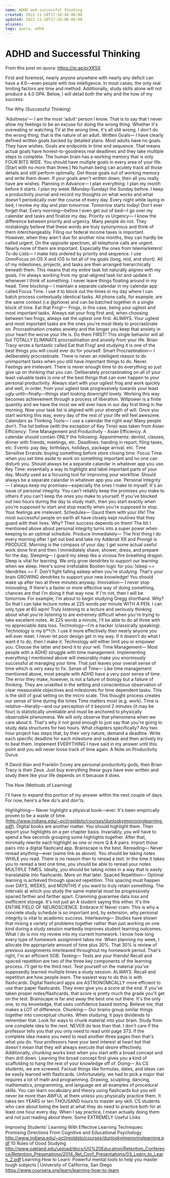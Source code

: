 ```yaml
---
name: ADHD and successful thinking
created: 2022-11-28T17:18:44-06:00
updated: 2022-11-28T17:20:06-06:00
aliases: 
tags: quora, adhd
---
```

# ADHD and Successful Thinking

From this post on quora: https://qr.ae/prXK5X

First and foremost, nearly anyone anywhere with nearly any deficit can have a 4.0—even people with low intelligence. In most cases, the only real limiting factors are time and method. Additionally, study skills alone will not produce a 4.0 GPA. Below, I will detail both the why and the how of my success:

The Why (Successful Thinking)

'Adultness'— I am the most 'adult' person I know. That is to say that I never allow my feelings to be an excuse for doing the wrong thing. Whether it's overeating or watching TV at the wrong time, it's all still wrong. I don't do the wrong thing; that is the nature of an adult.
Written Goals— I have clearly defined written goals backed by detailed plans. Most adults have no goals. They have wishes. Goals are endpoints in time and sequence. That means actual goals have honest-to-goodness real deadlines and they take multiple steps to complete. The human brain has a working memory that is only FOUR BITS WIDE. You should have multiple goals in every area of your life. [Start with no more than three.] No human being can acutely track all those details and still perform optimally. Get those goals out of working memory and write them down. If your goals aren't written down, then all you really have are wishes.
Planning in Advance— I plan everything. I plan my month before it starts. I plan my week (Monday-Sunday) the Sunday before. I keep a productivity journal and record my thoughts on what works and what doesn't periodically over the course of every day. Every night while laying in bed, I review my day and plan tomorrow. Tomorrow starts today! Don't ever forget that. Every morning—before I even get out of bed—I go over my calendar and tasks and finalize my day.
Priority vs Urgency— I know the difference between priority and urgency. Many people do not. They mistakingly believe that these words are truly synonymous and think of them interchangeably. Filing our federal income taxes is important. However, when they aren't due for another nine months, they can hardly be called urgent. On the opposite spectrum, all telephone calls are urgent. Nearly none of them are important. Especially the ones from telemarketers!
To-do Lists— I make lists ordered by priority and sequence. I use OmniFocus on OS X and iOS to list all of my goals (long, mid, and short). All of my milestones, projects, and tasks are then arranged hierarchically beneath them. This means that my entire task list naturally alignes with my goals. I'm always working from my goal-aligned task list and update it whenever I think of something. I never leave things floating around in my head.
Time blocking— I maintain a separate calendar in my calendar app called Focus Time. I use it to block out the times in my day where I can batch process contextually identical tasks. All phone calls, for example, are the same context (i.e @phone) and can be batched together in a single block of time.
Eat that Frog!— Frogs, in this case, being your ugliest and most important tasks. Always eat your frog first and, when choosing between two frogs, always eat the ugliest one first. ALWAYS. Your ugliest and most important tasks are the ones you're most likely to procrastinate on. Procrastination creates anxiety and the longer you keep that anxiety in your heart the worse your life is. Do them FIRST! This single behavior will all but TOTALLY ELIMINATE procrastination and anxiety from your life. Brian Tracy wrote a fantastic called Eat that Frog! and studying it is one of the best things you will could ever do for yourself.
Smart Procrastination— I deliberately procrastinate. There is never an intelligent reason to do unimportant tasks when you still have important things to do. Never. Feelings are irrelevant. There is never enough time to do everything so just give up on thinking that you can. Deliberately procrastinating on all of your least valuable tasks is one of the best things that can ever happen to your personal productivity. Always start with your ugliest frog and work quickly and well, in order, from your ugliest task progressively towards your least ugly until—finally—things start looking downright lovely. Working this way becomes achievement through a process of liberation. Willpower is a finite quantity and we have the most we will ever have in our day first thing in the morning. Now your task list is aligned with your strength of will. Once you start working this way, every day of the rest of your life will feel awesome.
Calendars as Thinking Tools— I use a calendar the right way! Many people don't. The list bellow (with the exception of Key Time) was taken from Asian Efficiency: Time Management and Productivity - Asian Efficiency. A calendar should contain ONLY the following:
Appointments: dentist, classes, dinner with friends, meetings, etc.
Deadlines: handing in report, filing taxes, etc.
Events: pay day, birthdays, holidays, package arrival, etc.
Time Sensitive Errands: buying something before store closing time.
Focus Time: when you set time aside to work on something important and no one can disturb you. Should always be a separate calandar in whatever app you use.
Key Time: essentially a way to highlight and label important parts of your day. Mostly used as a focusing tool for improving your workflow. Should always be a separate calandar in whatever app you use.
Personal Integrity— I always keep my promises—especially the ones I make to myself. It's an issue of personal integrity. You can't reliably keep the promises you make to others if you can't keep the ones you make to yourself. If you've blocked out two hours during the day to study math, then you start exactly when you're supposed to start and stop exactly when you're supposed to stop. Your feelings are irrelevant.
Schedules— Gaurd them with your life! The most successful people on earth all have closely kept routines that they guard with their lives. Why? Their success depends on them! The bit I mentioned above about personal integrity turns into a super power when keeping to an optimal schedule.
Produce Immediately— The first thing I do every morning after I get out bed and take my Adderall XR and Provigil is PRODUCE. Morning is the compass of your day. I get some actual useful work done first and then I immediately shave, shower, dress, and prepare for the day.
Sleeping— I guard my sleep like a vicious fire breathing dragon. Sleep is vital for learning. We only grow dendrites to support our learning when we sleep. Here's some irrefutable Boolien logic for you: !sleep == !dendrites == F. Don't fight falling asleep when you're studying. That's your brain GROWING dendrites to support your new knowledge! You should wake up after two at three minutes anyway.
Innovation— I never stop innovating. If there's a faster or more effective way of doing something, chances are that I'm doing it that way now. If I'm not, then I will be tomorrow. For example, I'm about to begin studying Gregg shorthand. Why? So that I can take lecture notes at 225 words per minute WITH A PEN. I can only type at 60 wpm! Truly listening to a lecture and seriously thinking about what you're listening to are extremely difficult when you're trying to take excellent notes. At 225 words a minute, I'll be able to do all three with no appreciable data loss.
Technology—I'm a hacker (classically speaking). Technology is my b**ch. I use it more effectively then nearly anyone you will ever meet. I never let poor design get in my way. If it doesn't do what I want it to do, then I make it. Technology will either limit you or empower you. Choose the latter and bend it to your will.
Time Management— Most people with a ADHD struggle with time management. Implementing everything I mentioned above will inexorably make you enormously successful at managing your time. That just leaves your overall sense of time which is very easy to fix.
Sense of Time— Like time management mentioned above, most people with ADHD have a very poor sense of time. The error they make, however, is not a failure of biology but a failure of thinking. They are unskilled in the setting and conscientious observation of clear measurable objectives and milestones for time dependent tasks. This is the skill of goal setting on the micro scale. This thought process creates our sense of time during the times Time matters most (e.g. work). Time is relative—literally—and our perception of it beyond 2 minutes (it may be four) is statistically unreliable and must be anchored to physically observable phenomena. We will only observe that phenomena when we care about it. That's why it not good enough to just say that you're going to study data structures for two hours. What chapters specifically? Any two hour project has steps that, by their very nature, demand a deadline. Write each specific deadline for each milestone and subtask and then actively try to beat them. Implement EVERYTHING I have said in my answer until this point and you will never loose track of time again.
A Note on Productivity Gurus

If David Alan and Franklin Covey are personal productivity gods, then Brian Tracy is their Zeus. Just buy everything these guys have ever written and study them like your life depends on it because it does.

The How (Methods of Learning)

I'll have to expand this portion of my answer within the next couple of days. For now, here's a few do's and don'ts.

Highlighting— Never highlight a physical book—ever. It's been empirically proven to be a waste of time. (http://www.indiana.edu/~pcl/rgoldsto/courses/dunloskyimprovinglearning.pdf). Digital books are another matter. You should highlight them. Then export your highlights on a per chapter basis. Invariably, you will have to spend a few seconds grouping some highlights together. After that, minimally rewrite each highlight as one or more Q & A pairs. Import those pairs into a digital flashcard app. Brainscape is the best.
Rereading— Never reread anything—ever (same link as above). You should be taking notes WHILE you read. There is no reason then to reread a text. In the time it takes you to reread a text one time, you should be able to reread your notes MULTIPLE TIMES. Ideally, you should be taking notes in a way that is easily translatable into flashcards. More on that later.
Spaced Repetition— Optimal learning is achieved through spaced repetition. This spacing must happen over DAYS, WEEKS, and MONTHS if you want to truly retain something. The intervals at which you study the same material must be progressively spaced farther and farther apart. Cramming guarantee data loss and inefficient storage. It's not just an A student saying this either. It's the ENTIRE FIELD OF NEUROSCIENCE. Embrace it! Never cram. This is why a concrete study schedule is so important and, by extension, why personal integrity is vital to academic success.
Interleaving— Studies have shown that mixing a variety of problems together rather than just working on one kind during a study session markedly improves student learning outcomes. What I do is mix my review into my current homework. I know how long every type of homework assignment takes me. When planning my week, I allocate the appropriate amount of time plus 30%. That 30% is review of previous assignments interleaved throughout my homework period. That's right, I'm an efficient SOB.
Testing— Tests are your friends! Recall and spaced repetition are two of the three key components of the learning process. I'll get to the third next. Test yourself on the material you've supposedly learned multiple times a study session. ALWAYS. Recall and repetition are how people learn. The easiest way to do this is with flashcards. Digital flashcard apps are ASTRONOMICALLY more efficient to use than paper flashcards. They even give you a score at the end. If you've taken proper notes/flashcards, that score is pretty much the grade you'll get on the test. Brainscape is far and away the best one out there. It's the only one, to my knowledge, that uses confidence based testing. Believe me, that makes a LOT of difference.
Chunking— Our brains group similar things together into conceptual chunks. When studying, it pays dividends to remember that. Look for ways to chunk material into your brain. Study from one complete idea to the next. NEVER do less than that. I don't care if the professor tells you that you only need to read until page 373. If the complete idea means you need to read another three pages then that's what you do. Your professors have your best interest at heart but that doesn't mean that they will always execute that desire effectively. Additionally, chunking works best when you start with a broad concept and then drill down. Learning the broad concept first gives you a kind of scaffolding to hang the rest of your knowledge off of.
Doing— As CS students, we are screwed. Factual things like formulas, dates, and ideas can be easily learned with flashcards. Unfortunately, we had to pick a major that requires a lot of math and programming. Drawing, sculpting, dancing, mathematics, programming, and language are all examples of procedural skills. You can learn vocabulary and theory using flashcards but you will never be more than AWFUL at them unless you physically practice them. It takes ten YEARS or ten THOUSAND hours to master any skill. CS students who care about being the best at what they do need to practice both for at least one hour every day. When I say practice, I mean actually doing them and not just reading about them.
Some EXTREMELY Useful Links

Improving Students’ Learning With Effective Learning Techniques: Promising Directions From Cognitive and Educational Psychology http://www.indiana.edu/~pcl/rgoldsto/courses/dunloskyimprovinglearning.pdf
10 Rules of Good Studying http://www.oakland.edu/upload/docs/UG%20Education/Retention_Conference/Retention_Presenations/2014_Ret_Conf_Presentations/03_Learn_to_Learn_2.pdf
Learning How to Learn: Powerful mental tools to help you master tough subjects | University of California, San Diego https://www.coursera.org/learn/learning-how-to-learn